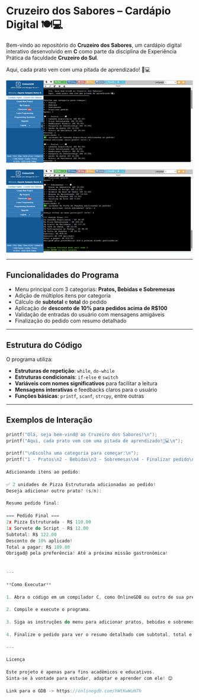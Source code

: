# Cruzeiro dos Sabores – Cardápio Digital 🍽️💻

Bem-vindo ao repositório do **Cruzeiro dos Sabores**, um cardápio digital interativo desenvolvido em **C** como parte da disciplina de Experiência Prática da faculdade **Cruzeiro do Sul**.  

Aqui, cada prato vem com uma pitada de aprendizado! 🧂💻

![(print-execução.png)](https://github.com/dayane-sampaio/card-pio-digital-cruzeiro-dos-saberes/blob/main/print-execu%C3%A7%C3%A3o.png)

![(print-execução2.png)](https://github.com/dayane-sampaio/card-pio-digital-cruzeiro-dos-saberes/blob/main/print-execu%C3%A7%C3%A3o2.png)

---

## Funcionalidades do Programa

- Menu principal com 3 categorias: **Pratos, Bebidas e Sobremesas**  
- Adição de múltiplos itens por categoria  
- Cálculo de **subtotal** e **total** do pedido  
- Aplicação de **desconto de 10% para pedidos acima de R$100**  
- Validação de entradas do usuário com mensagens amigáveis  
- Finalização do pedido com resumo detalhado  

---

## Estrutura do Código

O programa utiliza:

- **Estruturas de repetição**: `while`, `do-while`  
- **Estruturas condicionais**: `if-else` e `switch`  
- **Variáveis com nomes significativos** para facilitar a leitura  
- **Mensagens interativas** e feedbacks claros para o usuário  
- **Funções básicas**: `printf`, `scanf`, `strcpy`, entre outras  

---

## Exemplos de Interação

```c
printf("Olá, seja bem-vind@ ao Cruzeiro dos Sabores!\n");
printf("Aqui, cada prato vem com uma pitada de aprendizado!🧂💻\n");

printf("\nEscolha uma categoria para começar:\n");
printf("1 - Pratos\n2 - Bebidas\n3 - Sobremesas\n4 - Finalizar pedido\n");

Adicionando itens ao pedido:

✅ 2 unidades de Pizza Estruturada adicionadas ao pedido!
Deseja adicionar outro prato? (s/n):

Resumo pedido final:

=== Pedido Final ===
2x Pizza Estruturada - R$ 110.00
1x Sorvete do Script - R$ 12.00
Subtotal: R$ 122.00
Desconto de 10% aplicado!
Total a pagar: R$ 109.80
Obrigad@ pela preferência! Até a próxima missão gastronômica!


---

**Como Executar**

1. Abra o código em um compilador C, como OnlineGDB ou outro de sua preferência.

2. Compile e execute o programa.

3. Siga as instruções do menu para adicionar pratos, bebidas e sobremesas.

4. Finalize o pedido para ver o resumo detalhado com subtotal, total e desconto aplicado.

---

Licença

Este projeto é apenas para fins acadêmicos e educativos.
Sinta-se à vontade para estudar, adaptar e aprender com ele! 😊

Link para o GDB -> https://onlinegdb.com/hWtKwWuH7h
